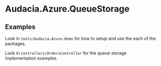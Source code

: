 # Audacia.Azure.QueueStorage

## Examples
Look in `tools/Audacia.Azure.Demo` for how to setup and use the each of the packages.

Look in `Controllers/OrdersController` for the queue storage implementation examples.
